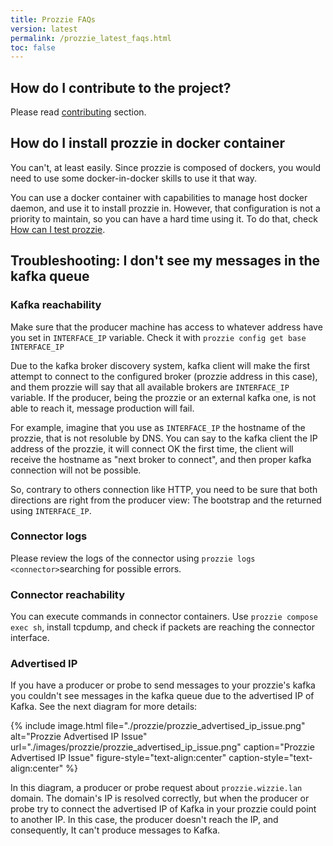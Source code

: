 ```yaml
---
title: Prozzie FAQs
version: latest
permalink: /prozzie_latest_faqs.html
toc: false
---
```


## How do I contribute to the project?

Please read [contributing](/prozzie_{{page.version}}_contributing.html) section.

## How do I install prozzie in docker container

You can't, at least easily. Since prozzie is composed of dockers, you would
need to use some docker-in-docker skills to use it that way.

You can use a docker container with capabilities to manage host docker daemon,
and use it to install prozzie in. However, that configuration is not a
priority to maintain, so you can have a hard time using it. To do that, check
[How can I test prozzie](/prozzie_{{page.version}}_contributing.html#how-can-i-test-prozzie-dirt-and-quickly).

## Troubleshooting: I don't see my messages in the kafka queue

### Kafka reachability

Make sure that the producer machine has access to whatever address have you set
in `INTERFACE_IP` variable. Check it with
`prozzie config get base INTERFACE_IP`

Due to the kafka broker discovery system, kafka client will make the first
attempt to connect to the configured broker (prozzie address in this case),
and them prozzie will say that all available brokers are `INTERFACE_IP`
variable. If the producer, being the prozzie or an external kafka one, is not
able to reach it, message production will fail.

For example, imagine that you use as `INTERFACE_IP` the hostname of the
prozzie, that is not resoluble by DNS. You can say to the kafka client the IP
address of the prozzie, it will connect OK the first time, the client will
receive the hostname as "next broker to connect", and then proper kafka
connection will not be possible.

So, contrary to others connection like HTTP, you need to be sure that both
directions are right from the producer view: The bootstrap and the returned
using `INTERFACE_IP`.

### Connector logs

Please review the logs of the connector using `prozzie logs <connector>`searching for possible errors.

### Connector reachability

You can execute commands in connector containers. Use
`prozzie compose exec sh`, install tcpdump, and check if packets are reaching
the connector interface.

### Advertised IP

If you have a producer or probe to send messages to your prozzie's kafka you couldn't see messages in the kafka queue due to the advertised IP of Kafka. See the next diagram for more details:

{% include image.html file="./prozzie/prozzie_advertised_ip_issue.png" alt="Prozzie Advertised IP Issue" url="./images/prozzie/prozzie_advertised_ip_issue.png" caption="Prozzie Advertised IP Issue" figure-style="text-align:center" caption-style="text-align:center" %}

In this diagram, a producer or probe request about `prozzie.wizzie.lan` domain. The domain's IP is resolved correctly, but when the producer or probe try to connect the advertised IP of Kafka in your prozzie could point to another IP. In this case, the producer doesn't reach the IP, and consequently, It can't produce messages to Kafka.